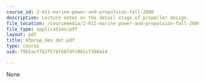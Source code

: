 ```yaml
---
course_id: 2-611-marine-power-and-propulsion-fall-2006
description: Lecture notes on the detail stage of propeller design.
file_location: /coursemedia/2-611-marine-power-and-propulsion-fall-2006/79b5acff62f578f687dfc082cf380a14_03prop_des_det.pdf
file_type: application/pdf
layout: pdf
title: 03prop_des_det.pdf
type: course
uid: 79b5acff62f578f687dfc082cf380a14

---
```

None